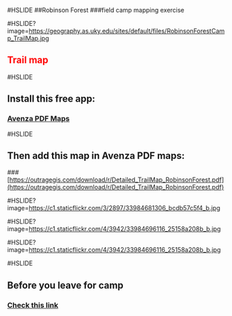 #HSLIDE
##Robinson Forest
###field camp mapping exercise

#HSLIDE?image=https://geography.as.uky.edu/sites/default/files/RobinsonForestCamp_TrailMap.jpg
<h2 style="color:#f00;text-shadow: 2px 2px 4px #fff;">Trail map</h2>


#HSLIDE
## Install this free app:
### [Avenza PDF Maps](http://www.avenza.com/pdf-maps)

#HSLIDE
## Then add this map in Avenza PDF maps:
###[https://outragegis.com/download/r/Detailed_TrailMap_RobinsonForest.pdf](https://outragegis.com/download/r/Detailed_TrailMap_RobinsonForest.pdf)

#HSLIDE?image=https://c1.staticflickr.com/3/2897/33984681306_bcdb57c5f4_b.jpg

#HSLIDE?image=https://c1.staticflickr.com/4/3942/33984696116_25158a208b_b.jpg

#HSLIDE?image=https://c1.staticflickr.com/4/3942/33984696116_25158a208b_b.jpg


#HSLIDE
## Before you leave for camp
### [Check this link](https://gitpitch.com/boydx/geosalad/robinson-forests)
















